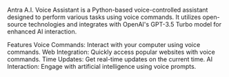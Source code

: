 Antra A.I. Voice Assistant is a Python-based voice-controlled assistant designed to perform various tasks using voice commands.
It utilizes open-source technologies and integrates with OpenAI's GPT-3.5 Turbo model for enhanced AI interaction.

Features
Voice Commands: Interact with your computer using voice commands.
Web Integration: Quickly access popular websites with voice commands.
Time Updates: Get real-time updates on the current time.
AI Interaction: Engage with artificial intelligence using voice prompts.
